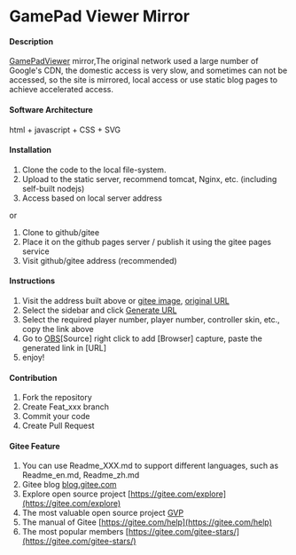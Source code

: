 # GamePad Viewer Mirror

#### Description
[GamePadViewer](http://gamepadviewer.com) mirror,The original network used a large number of Google's CDN, the domestic access is very slow, and sometimes can not be accessed, so the site is mirrored, local access or use static blog pages to achieve accelerated access.

#### Software Architecture
html + javascript + CSS + SVG

#### Installation

1. Clone the code to the local file-system.
2. Upload to the static server, recommend tomcat, Nginx, etc. (including self-built nodejs)
3. Access based on local server address

or

1. Clone to github/gitee
2. Place it on the github pages server / publish it using the gitee pages service
3. Visit github/gitee address (recommended)

#### Instructions

1. Visit the address built above or [gitee image](http://pdkst.gitee.io/game-pad-viewer-mirror/GamePadViewer/), [original URL](http://gamepadviewer.com/)
2. Select the sidebar and click [Generate URL](http://pdkst.gitee.io/game-pad-viewer-mirror/GamePadViewer/#generate)
3. Select the required player number, player number, controller skin, etc., copy the link above
4. Go to [OBS]([https://obsproject.com](https://obsproject.com/))[Source] right click to add [Browser] capture, paste the generated link in [URL]
5. enjoy!

#### Contribution

1. Fork the repository
2. Create Feat_xxx branch
3. Commit your code
4. Create Pull Request


#### Gitee Feature

1. You can use Readme\_XXX.md to support different languages, such as Readme\_en.md, Readme\_zh.md
2. Gitee blog [blog.gitee.com](https://blog.gitee.com)
3. Explore open source project [https://gitee.com/explore](https://gitee.com/explore)
4. The most valuable open source project [GVP](https://gitee.com/gvp)
5. The manual of Gitee [https://gitee.com/help](https://gitee.com/help)
6. The most popular members  [https://gitee.com/gitee-stars/](https://gitee.com/gitee-stars/)